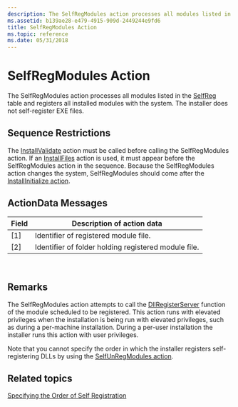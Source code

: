 ```yaml
---
description: The SelfRegModules action processes all modules listed in the SelfReg table and registers all installed modules with the system. The installer does not self-register EXE files.
ms.assetid: b139ae28-e479-4915-909d-2449244e9fd6
title: SelfRegModules Action
ms.topic: reference
ms.date: 05/31/2018
---
```


# SelfRegModules Action

The SelfRegModules action processes all modules listed in the [SelfReg](selfreg-table.md) table and registers all installed modules with the system. The installer does not self-register EXE files.

## Sequence Restrictions

The [InstallValidate](installvalidate-action.md) action must be called before calling the SelfRegModules action. If an [InstallFiles](installfiles-action.md) action is used, it must appear before the SelfRegModules action in the sequence. Because the SelfRegModules action changes the system, SelfRegModules should come after the [InstallInitialize action](installinitialize-action.md).

## ActionData Messages



| Field | Description of action data                           |
|-------|------------------------------------------------------|
| \[1\] | Identifier of registered module file.                |
| \[2\] | Identifier of folder holding registered module file. |



 

## Remarks

The SelfRegModules action attempts to call the [DllRegisterServer](/windows/win32/api/olectl/nf-olectl-dllregisterserver) function of the module scheduled to be registered. This action runs with elevated privileges when the installation is being run with elevated privileges, such as during a per-machine installation. During a per-user installation the installer runs this action with user privileges.

Note that you cannot specify the order in which the installer registers self-registering DLLs by using the [SelfUnRegModules action](selfunregmodules-action.md).

## Related topics

<dl> <dt>

[Specifying the Order of Self Registration](specifying-the-order-of-self-registration.md)
</dt> </dl>

 

 
